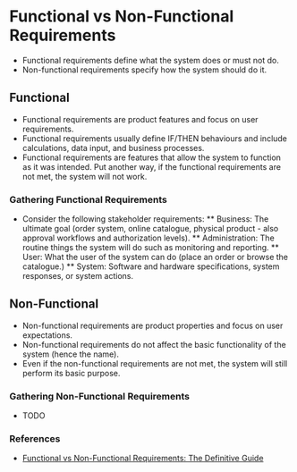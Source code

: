 # Functional vs Non-Functional Requirements
* Functional requirements define what the system does or must not do.
* Non-functional requirements specify how the system should do it.

## Functional
* Functional requirements are product features and focus on user requirements.
* Functional requirements usually define IF/THEN behaviours and include calculations, data input, and business processes.
* Functional requirements are features that allow the system to function as it was intended. Put another way, if the functional requirements are not met, the system will not work.

### Gathering Functional Requirements
* Consider the following stakeholder requirements:
** Business: The ultimate goal (order system, online catalogue, physical product - also approval workflows and authorization levels).
** Administration: The routine things the system will do such as monitoring and reporting.
** User: What the user of the system can do (place an order or browse the catalogue.)
** System: Software and hardware specifications, system responses, or system actions.

## Non-Functional
* Non-functional requirements are product properties and focus on user expectations.
* Non-functional requirements do not affect the basic functionality of the system (hence the name).
* Even if the non-functional requirements are not met, the system will still perform its basic purpose.

### Gathering Non-Functional Requirements
* TODO

### References
* [Functional vs Non-Functional Requirements: The Definitive Guide](https://qracorp.com/functional-vs-non-functional-requirements)